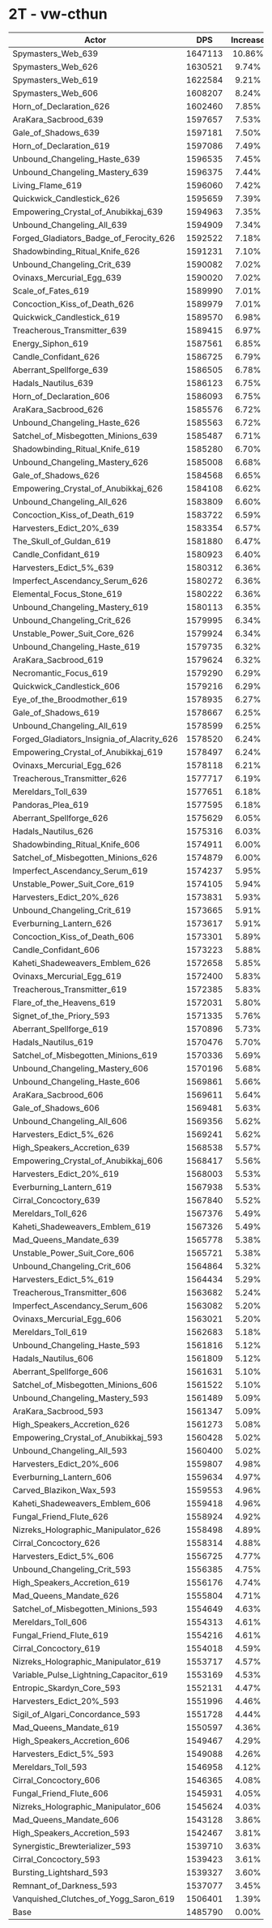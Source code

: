 # 2T - vw-cthun
| Actor | DPS | Increase |
|---|:---:|:---:|
|Spymasters_Web_639|1647113|10.86%|
|Spymasters_Web_626|1630521|9.74%|
|Spymasters_Web_619|1622584|9.21%|
|Spymasters_Web_606|1608207|8.24%|
|Horn_of_Declaration_626|1602460|7.85%|
|AraKara_Sacbrood_639|1597657|7.53%|
|Gale_of_Shadows_639|1597181|7.50%|
|Horn_of_Declaration_619|1597086|7.49%|
|Unbound_Changeling_Haste_639|1596535|7.45%|
|Unbound_Changeling_Mastery_639|1596375|7.44%|
|Living_Flame_619|1596060|7.42%|
|Quickwick_Candlestick_626|1595659|7.39%|
|Empowering_Crystal_of_Anubikkaj_639|1594963|7.35%|
|Unbound_Changeling_All_639|1594909|7.34%|
|Forged_Gladiators_Badge_of_Ferocity_626|1592522|7.18%|
|Shadowbinding_Ritual_Knife_626|1591231|7.10%|
|Unbound_Changeling_Crit_639|1590082|7.02%|
|Ovinaxs_Mercurial_Egg_639|1590020|7.02%|
|Scale_of_Fates_619|1589990|7.01%|
|Concoction_Kiss_of_Death_626|1589979|7.01%|
|Quickwick_Candlestick_619|1589570|6.98%|
|Treacherous_Transmitter_639|1589415|6.97%|
|Energy_Siphon_619|1587561|6.85%|
|Candle_Confidant_626|1586725|6.79%|
|Aberrant_Spellforge_639|1586505|6.78%|
|Hadals_Nautilus_639|1586123|6.75%|
|Horn_of_Declaration_606|1586093|6.75%|
|AraKara_Sacbrood_626|1585576|6.72%|
|Unbound_Changeling_Haste_626|1585563|6.72%|
|Satchel_of_Misbegotten_Minions_639|1585487|6.71%|
|Shadowbinding_Ritual_Knife_619|1585280|6.70%|
|Unbound_Changeling_Mastery_626|1585008|6.68%|
|Gale_of_Shadows_626|1584568|6.65%|
|Empowering_Crystal_of_Anubikkaj_626|1584108|6.62%|
|Unbound_Changeling_All_626|1583809|6.60%|
|Concoction_Kiss_of_Death_619|1583722|6.59%|
|Harvesters_Edict_20%_639|1583354|6.57%|
|The_Skull_of_Guldan_619|1581880|6.47%|
|Candle_Confidant_619|1580923|6.40%|
|Harvesters_Edict_5%_639|1580312|6.36%|
|Imperfect_Ascendancy_Serum_626|1580272|6.36%|
|Elemental_Focus_Stone_619|1580222|6.36%|
|Unbound_Changeling_Mastery_619|1580113|6.35%|
|Unbound_Changeling_Crit_626|1579995|6.34%|
|Unstable_Power_Suit_Core_626|1579924|6.34%|
|Unbound_Changeling_Haste_619|1579735|6.32%|
|AraKara_Sacbrood_619|1579624|6.32%|
|Necromantic_Focus_619|1579290|6.29%|
|Quickwick_Candlestick_606|1579216|6.29%|
|Eye_of_the_Broodmother_619|1578935|6.27%|
|Gale_of_Shadows_619|1578667|6.25%|
|Unbound_Changeling_All_619|1578599|6.25%|
|Forged_Gladiators_Insignia_of_Alacrity_626|1578520|6.24%|
|Empowering_Crystal_of_Anubikkaj_619|1578497|6.24%|
|Ovinaxs_Mercurial_Egg_626|1578118|6.21%|
|Treacherous_Transmitter_626|1577717|6.19%|
|Mereldars_Toll_639|1577651|6.18%|
|Pandoras_Plea_619|1577595|6.18%|
|Aberrant_Spellforge_626|1575629|6.05%|
|Hadals_Nautilus_626|1575316|6.03%|
|Shadowbinding_Ritual_Knife_606|1574911|6.00%|
|Satchel_of_Misbegotten_Minions_626|1574879|6.00%|
|Imperfect_Ascendancy_Serum_619|1574237|5.95%|
|Unstable_Power_Suit_Core_619|1574105|5.94%|
|Harvesters_Edict_20%_626|1573831|5.93%|
|Unbound_Changeling_Crit_619|1573665|5.91%|
|Everburning_Lantern_626|1573617|5.91%|
|Concoction_Kiss_of_Death_606|1573301|5.89%|
|Candle_Confidant_606|1573223|5.88%|
|Kaheti_Shadeweavers_Emblem_626|1572658|5.85%|
|Ovinaxs_Mercurial_Egg_619|1572400|5.83%|
|Treacherous_Transmitter_619|1572385|5.83%|
|Flare_of_the_Heavens_619|1572031|5.80%|
|Signet_of_the_Priory_593|1571335|5.76%|
|Aberrant_Spellforge_619|1570896|5.73%|
|Hadals_Nautilus_619|1570476|5.70%|
|Satchel_of_Misbegotten_Minions_619|1570336|5.69%|
|Unbound_Changeling_Mastery_606|1570196|5.68%|
|Unbound_Changeling_Haste_606|1569861|5.66%|
|AraKara_Sacbrood_606|1569611|5.64%|
|Gale_of_Shadows_606|1569481|5.63%|
|Unbound_Changeling_All_606|1569356|5.62%|
|Harvesters_Edict_5%_626|1569241|5.62%|
|High_Speakers_Accretion_639|1568538|5.57%|
|Empowering_Crystal_of_Anubikkaj_606|1568417|5.56%|
|Harvesters_Edict_20%_619|1568003|5.53%|
|Everburning_Lantern_619|1567938|5.53%|
|Cirral_Concoctory_639|1567840|5.52%|
|Mereldars_Toll_626|1567376|5.49%|
|Kaheti_Shadeweavers_Emblem_619|1567326|5.49%|
|Mad_Queens_Mandate_639|1565778|5.38%|
|Unstable_Power_Suit_Core_606|1565721|5.38%|
|Unbound_Changeling_Crit_606|1564864|5.32%|
|Harvesters_Edict_5%_619|1564434|5.29%|
|Treacherous_Transmitter_606|1563682|5.24%|
|Imperfect_Ascendancy_Serum_606|1563082|5.20%|
|Ovinaxs_Mercurial_Egg_606|1563021|5.20%|
|Mereldars_Toll_619|1562683|5.18%|
|Unbound_Changeling_Haste_593|1561816|5.12%|
|Hadals_Nautilus_606|1561809|5.12%|
|Aberrant_Spellforge_606|1561631|5.10%|
|Satchel_of_Misbegotten_Minions_606|1561522|5.10%|
|Unbound_Changeling_Mastery_593|1561489|5.09%|
|AraKara_Sacbrood_593|1561347|5.09%|
|High_Speakers_Accretion_626|1561273|5.08%|
|Empowering_Crystal_of_Anubikkaj_593|1560428|5.02%|
|Unbound_Changeling_All_593|1560400|5.02%|
|Harvesters_Edict_20%_606|1559807|4.98%|
|Everburning_Lantern_606|1559634|4.97%|
|Carved_Blazikon_Wax_593|1559553|4.96%|
|Kaheti_Shadeweavers_Emblem_606|1559418|4.96%|
|Fungal_Friend_Flute_626|1558924|4.92%|
|Nizreks_Holographic_Manipulator_626|1558498|4.89%|
|Cirral_Concoctory_626|1558314|4.88%|
|Harvesters_Edict_5%_606|1556725|4.77%|
|Unbound_Changeling_Crit_593|1556385|4.75%|
|High_Speakers_Accretion_619|1556176|4.74%|
|Mad_Queens_Mandate_626|1555804|4.71%|
|Satchel_of_Misbegotten_Minions_593|1554649|4.63%|
|Mereldars_Toll_606|1554313|4.61%|
|Fungal_Friend_Flute_619|1554216|4.61%|
|Cirral_Concoctory_619|1554018|4.59%|
|Nizreks_Holographic_Manipulator_619|1553717|4.57%|
|Variable_Pulse_Lightning_Capacitor_619|1553169|4.53%|
|Entropic_Skardyn_Core_593|1552131|4.47%|
|Harvesters_Edict_20%_593|1551996|4.46%|
|Sigil_of_Algari_Concordance_593|1551728|4.44%|
|Mad_Queens_Mandate_619|1550597|4.36%|
|High_Speakers_Accretion_606|1549467|4.29%|
|Harvesters_Edict_5%_593|1549088|4.26%|
|Mereldars_Toll_593|1546958|4.12%|
|Cirral_Concoctory_606|1546365|4.08%|
|Fungal_Friend_Flute_606|1545931|4.05%|
|Nizreks_Holographic_Manipulator_606|1545624|4.03%|
|Mad_Queens_Mandate_606|1543128|3.86%|
|High_Speakers_Accretion_593|1542467|3.81%|
|Synergistic_Brewterializer_593|1539710|3.63%|
|Cirral_Concoctory_593|1539423|3.61%|
|Bursting_Lightshard_593|1539327|3.60%|
|Remnant_of_Darkness_593|1537077|3.45%|
|Vanquished_Clutches_of_Yogg_Saron_619|1506401|1.39%|
|Base|1485790|0.00%|
